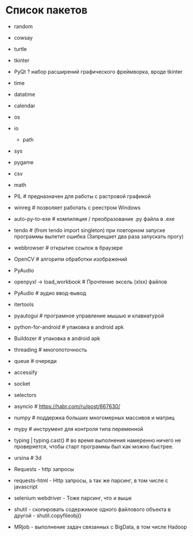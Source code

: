 # Список пакетов
- random
- cowsay
- turtle
- tkinter
- PyQt ? набор расширений графического фреймворка, вроде tkinter
- time
- datatime
- calendar
- os
- io
    - path
- sys
- pygame
- csv
- math
- PIL # предназначен для работы с растровой графикой
- winreg # позволяет работать с реестром Windows
- auto-py-to-exe # компиляция / преобразование .py файла в .exe
- tendo # (from tendo import singleton) при повторном запуске программы вылетит ошибка (Запрещает два раза запускать прогу)
- webbrowser # открытие ссылок в браузере
- OpenCV # алгоритм обработки изображений
- PyAudio 
- openpyxl -> load_workbook # Прочтение эксель (xlsx) файлов 
- PyAudio # аудио ввод-вывод
- itertools
- pyautogui # програмное управление мышью и клавиатурой
- python-for-android # упаковка в android apk
- Buildozer # упаковка в android apk

- threading # многопоточность
- queue # очереди
- accessify
- socket
- selectors
- asyncio  # https://habr.com/ru/post/667630/
- numpy # поддержка больших многомерных массивов и матриц
- mypy # инструмент для контроля типа переменной
- typing | typing.cast() # во время выполнения намеренно ничего не проверяется, чтобы старт программы был как можно быстрее.
- ursina # 3d
- Requests - http запросы
- requests-html - Http запросы, а так же парсинг, в том числе с javascript
- selenium webdriver - Тоже парсинг, что и выше
- shutil - скопировать содержимое одного файлового объекта в другой - shutil.copyfileobj()
- MRjob - выполнение задач связанных с BigData, в том числе Hadoop  